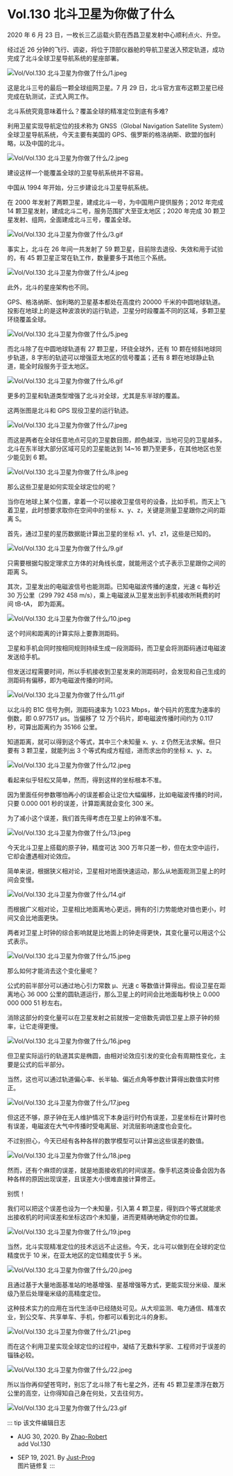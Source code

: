 # Vol.130 北斗卫星为你做了什么

2020 年 6 月 23 日，一枚长三乙运载火箭在西昌卫星发射中心顺利点火、升空。

经过近 26 分钟的飞行、调姿，将位于顶部仪器舱的导航卫星送入预定轨道，成功完成了北斗全球卫星导航系统的星座部署。

![Vol/Vol.130 北斗卫星为你做了什么/1.jpeg](https://cdn.jsdelivr.net/gh/ipaperclip-icu/static/image/文字稿/Vol/Vol.130%20北斗卫星为你做了什么/1.jpeg)

这是北斗三号的最后一颗全球组网卫星。7 月 29 日，北斗官方宣布这颗卫星已经完成在轨测试，正式入网工作。

北斗系统究竟意味着什么？覆盖全球的精准定位到底有多难?

利用卫星实现导航定位的技术称为 GNSS（Global Navigation Satellite System）全球卫星导航系统，今天主要有美国的 GPS、俄罗斯的格洛纳斯、欧盟的伽利略，以及中国的北斗。

![Vol/Vol.130 北斗卫星为你做了什么/2.jpeg](https://cdn.jsdelivr.net/gh/ipaperclip-icu/static/image/文字稿/Vol/Vol.130%20北斗卫星为你做了什么/2.jpeg)

建设这样一个能覆盖全球的卫星导航系统并不容易。

中国从 1994 年开始，分三步建设北斗卫星导航系统。

在 2000 年发射了两颗卫星，建成北斗一号，为中国用户提供服务；2012 年完成 14 颗卫星发射，建成北斗二号，服务范围扩大至亚太地区；2020 年完成 30 颗卫星发射、组网，全面建成北斗三号，覆盖全球。

![Vol/Vol.130 北斗卫星为你做了什么/3.gif](https://cdn.jsdelivr.net/gh/ipaperclip-icu/static/image/文字稿/Vol/Vol.130%20北斗卫星为你做了什么/3.gif)

事实上，北斗在 26 年间一共发射了 59 颗卫星，目前除去退役、失效和用于试验的，有 45 颗卫星正常在轨工作，数量要多于其他三个系统。

![Vol/Vol.130 北斗卫星为你做了什么/4.jpeg](https://cdn.jsdelivr.net/gh/ipaperclip-icu/static/image/文字稿/Vol/Vol.130%20北斗卫星为你做了什么/4.jpeg)

此外，北斗的星座架构也不同。

GPS、格洛纳斯、伽利略的卫星基本都处在高度约 20000 千米的中圆地球轨道。投影在地球上的是这种波浪状的运行轨迹，卫星分时段覆盖不同的区域，多颗卫星环绕覆盖全球。

![Vol/Vol.130 北斗卫星为你做了什么/5.jpeg](https://cdn.jsdelivr.net/gh/ipaperclip-icu/static/image/文字稿/Vol/Vol.130%20北斗卫星为你做了什么/5.jpeg)

而北斗除了在中圆地球轨道有 27 颗卫星，环绕全球外，还有 10 颗在倾斜地球同步轨道，8 字形的轨迹可以增强亚太地区的信号覆盖；还有 8 颗在地球静止轨道，能全时段服务于亚太地区。

![Vol/Vol.130 北斗卫星为你做了什么/6.gif](https://cdn.jsdelivr.net/gh/ipaperclip-icu/static/image/文字稿/Vol/Vol.130%20北斗卫星为你做了什么/6.gif)

更多的卫星和轨道类型增强了北斗对全球，尤其是东半球的覆盖。

这两张图是北斗和 GPS 现役卫星的运行轨迹。

![Vol/Vol.130 北斗卫星为你做了什么/7.jpeg](https://cdn.jsdelivr.net/gh/ipaperclip-icu/static/image/文字稿/Vol/Vol.130%20北斗卫星为你做了什么/7.jpeg)

而这是两者在全球任意地点可见的卫星数目图，颜色越深，当地可见的卫星越多。北斗在东半球大部分区域可见的卫星能达到 14\~16 颗乃至更多，在其他地区也至少能见到 6 颗。

![Vol/Vol.130 北斗卫星为你做了什么/8.jpeg](https://cdn.jsdelivr.net/gh/ipaperclip-icu/static/image/文字稿/Vol/Vol.130%20北斗卫星为你做了什么/8.jpeg)

那么这些卫星是如何实现全球定位的呢？

当你在地球上某个位置，拿着一个可以接收卫星信号的设备，比如手机，而天上飞着卫星，此时想要求取你在空间中的坐标 x、y、z，关键是测量卫星跟你之间的距离 S。

首先，通过卫星的星历数据能计算出卫星的坐标 x1、y1、z1，这些是已知的。

![Vol/Vol.130 北斗卫星为你做了什么/9.gif](https://cdn.jsdelivr.net/gh/ipaperclip-icu/static/image/文字稿/Vol/Vol.130%20北斗卫星为你做了什么/9.gif)

只需要根据勾股定理求立方体的对角线长度，就能用这个式子表示卫星跟你之间的距离 S。

其次，卫星发出的电磁波信号也能测距。已知电磁波传播的速度，光速 c 每秒近 30 万公里（299 792 458 m/s），乘上电磁波从卫星发出到手机接收所耗费的时间 tB-tA， 即为距离。

![Vol/Vol.130 北斗卫星为你做了什么/10.jpeg](https://cdn.jsdelivr.net/gh/ipaperclip-icu/static/image/文字稿/Vol/Vol.130%20北斗卫星为你做了什么/10.jpeg)

这个时间和距离的计算实际上要靠测距码。

卫星和手机会同时按相同规则持续生成一段测距码，而卫星会将测距码通过电磁波发送给手机。

但发送过程需要时间，所以手机接收到卫星发来的测距码时，会发现和自己生成的测距码有偏移，即为电磁波传播的时间。

![Vol/Vol.130 北斗卫星为你做了什么/11.gif](https://cdn.jsdelivr.net/gh/ipaperclip-icu/static/image/文字稿/Vol/Vol.130%20北斗卫星为你做了什么/11.gif)

以北斗的 B1C 信号为例，测距码速率为 1.023 Mbps，单个码片的宽度为速率的倒数，即 0.977517 μs。当偏移了 12 万个码片，即电磁波传播时间约为 0.117 秒，可算出距离约为 35166 公里。

知道距离，就可以得到这个等式，其中三个未知量 x、y、z 仍然无法求解。但只要有 3 颗卫星，就能列出 3 个等式构成方程组，进而求出你的坐标 x、y、z。

![Vol/Vol.130 北斗卫星为你做了什么/12.jpeg](https://cdn.jsdelivr.net/gh/ipaperclip-icu/static/image/文字稿/Vol/Vol.130%20北斗卫星为你做了什么/12.jpeg)

看起来似乎轻松又简单，然而，得到这样的坐标根本不准。

因为里面任何参数哪怕再小的误差都会让定位大幅偏移，比如电磁波传播的时间，只要 0.000 001 秒的误差，计算距离就会变化 300 米。

为了减小这个误差，我们首先得考虑在卫星上的钟准不准。

![Vol/Vol.130 北斗卫星为你做了什么/13.jpeg](https://cdn.jsdelivr.net/gh/ipaperclip-icu/static/image/文字稿/Vol/Vol.130%20北斗卫星为你做了什么/13.jpeg)

今天北斗卫星上搭载的原子钟，精度可达 300 万年只差一秒，但在太空中运行，它却会遭遇相对论效应。

简单来说，根据狭义相对论，卫星相对地面快速运动，那么从地面观测卫星上的时间会变慢。

![Vol/Vol.130 北斗卫星为你做了什么/14.gif](https://cdn.jsdelivr.net/gh/ipaperclip-icu/static/image/文字稿/Vol/Vol.130%20北斗卫星为你做了什么/14.gif)

而根据广义相对论，卫星相比地面离地心更远，拥有的引力势能绝对值也更小，时间又会比地面更快。

两者对卫星上时钟的综合影响就是比地面上的钟走得更快，其变化量可以用这个公式表示。

![Vol/Vol.130 北斗卫星为你做了什么/15.jpeg](https://cdn.jsdelivr.net/gh/ipaperclip-icu/static/image/文字稿/Vol/Vol.130%20北斗卫星为你做了什么/15.jpeg)

那么如何才能消去这个变化量呢？

公式的前半部分可以通过地心引力常数 μ、光速 c 等数值计算得出。假设卫星在距离地心 36 000 公里的圆轨道运行，那么卫星上的时间会比地面每秒快上 0.000 000 000 51 秒左右。

消除这部分的变化量可以在卫星发射之前就按一定倍数先调低卫星上原子钟的频率，让它走得更慢。

![Vol/Vol.130 北斗卫星为你做了什么/16.jpeg](https://cdn.jsdelivr.net/gh/ipaperclip-icu/static/image/文字稿/Vol/Vol.130%20北斗卫星为你做了什么/16.jpeg)

但卫星实际运行的轨道其实是椭圆，由相对论效应引发的变化会有周期性变化，主要是公式的后半部分。

当然，这也可以通过轨道偏心率、长半轴、偏近点角等参数计算得出数值实时修正。

![Vol/Vol.130 北斗卫星为你做了什么/17.jpeg](https://cdn.jsdelivr.net/gh/ipaperclip-icu/static/image/文字稿/Vol/Vol.130%20北斗卫星为你做了什么/17.jpeg)

但这还不够，原子钟在无人维护情况下本身运行时仍有误差，卫星坐标在计算时也有误差，电磁波在大气中传播时受电离层、对流层影响速度也会变化。

不过别担心，今天已经有各种各样的数学模型可以计算出这些误差的数值。

![Vol/Vol.130 北斗卫星为你做了什么/18.jpeg](https://cdn.jsdelivr.net/gh/ipaperclip-icu/static/image/文字稿/Vol/Vol.130%20北斗卫星为你做了什么/18.jpeg)

然而，还有个麻烦的误差，就是地面接收机的时间误差。像手机这类设备会因为各种各样的原因出现误差，且误差大小很难直接计算修正。

别慌！

我们可以把这个误差也设为一个未知量，引入第 4 颗卫星，得到四个等式就能求出接收机的时间误差和坐标这四个未知量，进而更精确地确定你的位置。

![Vol/Vol.130 北斗卫星为你做了什么/19.jpeg](https://cdn.jsdelivr.net/gh/ipaperclip-icu/static/image/文字稿/Vol/Vol.130%20北斗卫星为你做了什么/19.jpeg)

当然，北斗实现精准定位的技术远远不止这些。今天，北斗可以做到在全球的定位精度优于 10 米，在亚太地区的定位精度优于 5 米。

![Vol/Vol.130 北斗卫星为你做了什么/20.jpeg](https://cdn.jsdelivr.net/gh/ipaperclip-icu/static/image/文字稿/Vol/Vol.130%20北斗卫星为你做了什么/20.jpeg)

且通过基于大量地面基准站的地基增强、星基增强等方式，更能实现分米级、厘米级乃至后处理毫米级的高精度定位。

这种技术实力的应用在当代生活中已经随处可见。从大坝监测、电力通信、精准农业，到公交车、共享单车、手机，你都可以看到北斗的身影。

![Vol/Vol.130 北斗卫星为你做了什么/21.jpeg](https://cdn.jsdelivr.net/gh/ipaperclip-icu/static/image/文字稿/Vol/Vol.130%20北斗卫星为你做了什么/21.jpeg)

而在这个利用卫星实现全球定位的过程中，凝结了无数科学家、工程师对于误差的锱铢必较。

![Vol/Vol.130 北斗卫星为你做了什么/22.jpeg](https://cdn.jsdelivr.net/gh/ipaperclip-icu/static/image/文字稿/Vol/Vol.130%20北斗卫星为你做了什么/22.jpeg)

所以当你再仰望苍穹时，别忘了北斗除了有七星之外，还有 45 颗卫星漂浮在数万公里的高空，让你得知自己身在何处，又去往何方。

![Vol/Vol.130 北斗卫星为你做了什么/23.gif](https://cdn.jsdelivr.net/gh/ipaperclip-icu/static/image/文字稿/Vol/Vol.130%20北斗卫星为你做了什么/23.gif)

::: tip 该文件编辑日志

- AUG 30, 2020. By [Zhao-Robert](https://github.com/Zhao-Robert)  
add Vol.130

- SEP 19, 2021. By [Just-Prog](https://github.com/Just-Prog)  
图片链修复
:::
